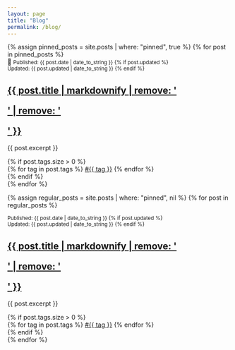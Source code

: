```yaml
---
layout: page
title: "Blog"
permalink: /blog/
---
```


<div class="post-list">
  <!-- Pinned posts first -->
  {% assign pinned_posts = site.posts | where: "pinned", true %}
  {% for post in pinned_posts %}
    <article class="pinned-post">
      <span class="pinned-label">📌</span>
      <small>
        Published: {{ post.date | date_to_string }}
        {% if post.updated %}
        <br><span class="updated-date">Updated: {{ post.updated | date_to_string }}</span>
        {% endif %}
      </small>
      <h2><a href="{{ post.url }}">{{ post.title | markdownify | remove: '<p>' | remove: '</p>' }}</a></h2>
      <p>{{ post.excerpt }}</p>
      {% if post.tags.size > 0 %}
        <div class="post-tags">
          {% for tag in post.tags %}
            <a href="{{site.baseurl}}/archive.html#{{tag | slugize}}" class="post-tag">#{{ tag }}</a>
          {% endfor %}
        </div>
      {% endif %}
    </article>
  {% endfor %}

  <!-- Regular posts (excluding pinned ones) -->
  {% assign regular_posts = site.posts | where: "pinned", nil %}
  {% for post in regular_posts %}
    <article>
      <small>
        Published: {{ post.date | date_to_string }}
        {% if post.updated %}
        <br><span class="updated-date">Updated: {{ post.updated | date_to_string }}</span>
        {% endif %}
      </small>
      <h2><a href="{{ post.url }}">{{ post.title | markdownify | remove: '<p>' | remove: '</p>' }}</a></h2>
      <p>{{ post.excerpt }}</p>
      {% if post.tags.size > 0 %}
        <div class="post-tags">
          {% for tag in post.tags %}
            <a href="{{site.baseurl}}/archive.html#{{tag | slugize}}" class="post-tag">#{{ tag }}</a>
          {% endfor %}
        </div>
      {% endif %}
    </article>
  {% endfor %}
</div>